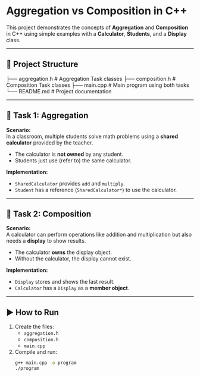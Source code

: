 # Aggregation vs Composition in C++

This project demonstrates the concepts of **Aggregation** and **Composition** in C++ using simple examples with a **Calculator**, **Students**, and a **Display** class.  

---

## 📂 Project Structure
├── aggregation.h # Aggregation Task classes
├── composition.h # Composition Task classes
├── main.cpp # Main program using both tasks
└── README.md # Project documentation

---

## 🔹 Task 1: Aggregation

**Scenario:**  
In a classroom, multiple students solve math problems using a **shared calculator** provided by the teacher.  

- The calculator is **not owned** by any student.  
- Students just use (refer to) the same calculator.  

**Implementation:**  
- `SharedCalculator` provides `add` and `multiply`.  
- `Student` has a reference (`SharedCalculator*`) to use the calculator.  

---

## 🔹 Task 2: Composition

**Scenario:**  
A calculator can perform operations like addition and multiplication but also needs a **display** to show results.  

- The calculator **owns** the display object.  
- Without the calculator, the display cannot exist.  

**Implementation:**  
- `Display` stores and shows the last result.  
- `Calculator` has a `Display` as a **member object**.  

---

## ▶️ How to Run

1. Create the files:
   - `aggregation.h`
   - `composition.h`
   - `main.cpp`
2. Compile and run:
   ```bash
   g++ main.cpp -o program
   ./program
